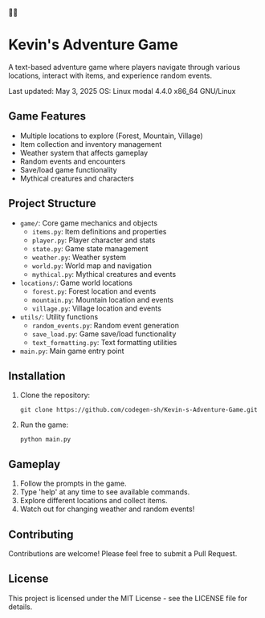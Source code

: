 🌈🌈
# Kevin's Adventure Game

A text-based adventure game where players navigate through various locations, interact with items, and experience random events.

Last updated: May 3, 2025
OS: Linux modal 4.4.0 x86_64 GNU/Linux

## Game Features

- Multiple locations to explore (Forest, Mountain, Village)
- Item collection and inventory management
- Weather system that affects gameplay
- Random events and encounters
- Save/load game functionality
- Mythical creatures and characters

## Project Structure

- `game/`: Core game mechanics and objects
  - `items.py`: Item definitions and properties
  - `player.py`: Player character and stats
  - `state.py`: Game state management
  - `weather.py`: Weather system
  - `world.py`: World map and navigation
  - `mythical.py`: Mythical creatures and events
- `locations/`: Game world locations
  - `forest.py`: Forest location and events
  - `mountain.py`: Mountain location and events
  - `village.py`: Village location and events
- `utils/`: Utility functions
  - `random_events.py`: Random event generation
  - `save_load.py`: Game save/load functionality
  - `text_formatting.py`: Text formatting utilities
- `main.py`: Main game entry point

## Installation

1. Clone the repository:
   ```
   git clone https://github.com/codegen-sh/Kevin-s-Adventure-Game.git
   ```

2. Run the game:
   ```
   python main.py
   ```

## Gameplay

1. Follow the prompts in the game.
2. Type 'help' at any time to see available commands.
3. Explore different locations and collect items.
4. Watch out for changing weather and random events!

## Contributing

Contributions are welcome! Please feel free to submit a Pull Request.

## License

This project is licensed under the MIT License - see the LICENSE file for details.


